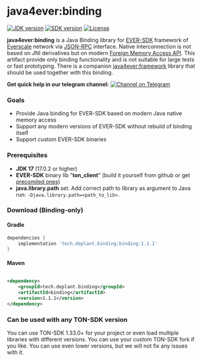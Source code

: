 # java4ever:binding

[![JDK version](https://img.shields.io/badge/Java-17.0.2+-green.svg)](https://shields.io/)
[![SDK version](https://img.shields.io/badge/TON%20SDK-v1.33.0+-orange)](https://github.com/tonlabs/TON-SDK/tree/1.28.0)
[![License](https://img.shields.io/badge/License-Apache%202.0-brown.svg)](https://shields.io/)

**java4ever:binding** is a Java Binding library for 
[EVER-SDK](https://github.com/tonlabs/ever-sdk) framework of 
[Everscale](https://everscale.network/) network via 
[JSON-RPC](https://github.com/tonlabs/ever-sdk/blob/master/docs/for-binding-developers/json_interface.md) interface. 
Native interconnection is not based on JNI derivatives but on
modern [Foreign Memory Access API](https://openjdk.java.net/jeps/393). 
This artifact provide only binding functionality and is not suitable for large tests or fast prototyping. 
There is a companion [java4ever:framework](https://github.com/deplant/java4ever-framework) library that should be used together with this binding. 

**Get quick help in our telegram
channel:** [![Channel on Telegram](https://img.shields.io/badge/chat-on%20telegram-9cf.svg)](https://t.me/deplant\_chat)

### Goals

* Provide Java binding for EVER-SDK based on modern Java native memory access
* Support any modern versions of EVER-SDK without rebuild of binding itself
* Support custom EVER-SDK binaries

### Prerequisites

* **JDK 17** (17.0.2 or higher)
* **EVER-SDK** binary lib "**ton_client**" (build it yourself from github or get [precomiled ones](https://github.com/tonlabs/ever-sdk/blob/master/README.md#download-precompiled-binaries))
* **java.library.path** set. Add correct path to library as argument to Java run: `-Djava.library.path=<path_to_lib>`.


### Download (Binding-only)

#### Gradle

```groovy
dependencies {
    implementation 'tech.deplant.binding:binding:1.1.1'
}
```

#### Maven

```xml

<dependency>
    <groupId>tech.deplant.binding</groupId>
    <artifactId>binding</artifactId>
    <version>1.1.1</version>
</dependency>
```

### Can be used with any TON-SDK version

You can use TON-SDK 1.33.0+ for your project or even load multiple libraries with different versions. You can use your
custom TON-SDK fork if you like. You can use even lower versions, but we will not fix any issues with it.